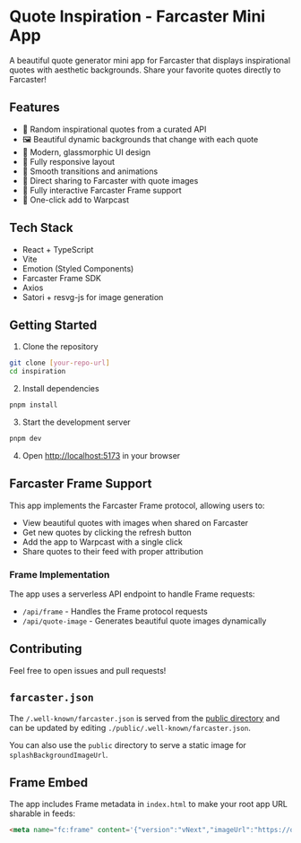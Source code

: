 # Quote Inspiration - Farcaster Mini App

A beautiful quote generator mini app for Farcaster that displays inspirational quotes with aesthetic backgrounds. Share your favorite quotes directly to Farcaster!

## Features

- 🎯 Random inspirational quotes from a curated API
- 🖼️ Beautiful dynamic backgrounds that change with each quote
- 🌟 Modern, glassmorphic UI design
- 📱 Fully responsive layout
- 🔄 Smooth transitions and animations
- 📢 Direct sharing to Farcaster with quote images
- 🧩 Fully interactive Farcaster Frame support
- 📌 One-click add to Warpcast

## Tech Stack

- React + TypeScript
- Vite
- Emotion (Styled Components)
- Farcaster Frame SDK
- Axios
- Satori + resvg-js for image generation

## Getting Started

1. Clone the repository
```bash
git clone [your-repo-url]
cd inspiration
```

2. Install dependencies
```bash
pnpm install
```

3. Start the development server
```bash
pnpm dev
```

4. Open [http://localhost:5173](http://localhost:5173) in your browser

## Farcaster Frame Support

This app implements the Farcaster Frame protocol, allowing users to:

- View beautiful quotes with images when shared on Farcaster
- Get new quotes by clicking the refresh button
- Add the app to Warpcast with a single click
- Share quotes to their feed with proper attribution

### Frame Implementation

The app uses a serverless API endpoint to handle Frame requests:

- `/api/frame` - Handles the Frame protocol requests
- `/api/quote-image` - Generates beautiful quote images dynamically

## Contributing

Feel free to open issues and pull requests!

## `farcaster.json`

The `/.well-known/farcaster.json` is served from the [public
directory](https://vite.dev/guide/assets) and can be updated by editing
`./public/.well-known/farcaster.json`.

You can also use the `public` directory to serve a static image for `splashBackgroundImageUrl`.

## Frame Embed

The app includes Frame metadata in `index.html` to make your root app URL sharable in feeds:

```html
<meta name="fc:frame" content='{"version":"vNext","imageUrl":"https://quote-inspiration.vercel.app/api/frame","buttons":[{"label":"🔄 New Quote","action":"post"},{"label":"➕ Add App","action":"post"},{"label":"📢 Share","action":"post"}],"postUrl":"https://quote-inspiration.vercel.app/api/frame"}' />
```
